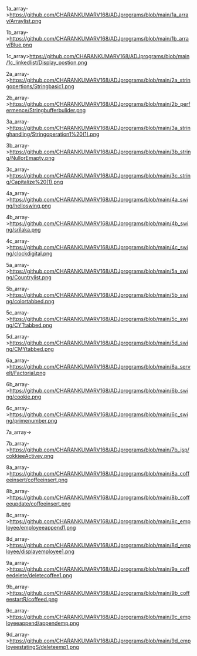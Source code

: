 1a_array->https://github.com/CHARANKUMARV168/ADJprograms/blob/main/1a_array/Arraylist.png

1b_array->https://github.com/CHARANKUMARV168/ADJprograms/blob/main/1b_array/Blue.png

1c_array>https://github.com/CHARANKUMARV168/ADJprograms/blob/main/1c_linkedlist/Display_postion.png

2a_array->https://github.com/CHARANKUMARV168/ADJprograms/blob/main/2a_stringopertions/Stringbasic1.png

2b_array->https://github.com/CHARANKUMARV168/ADJprograms/blob/main/2b_perfermence/Stringbufferbulider.png

3a_array->https://github.com/CHARANKUMARV168/ADJprograms/blob/main/3a_stringhandling/Stringoperation1%20(1).png

3b_array->https://github.com/CHARANKUMARV168/ADJprograms/blob/main/3b_string/NullorEmapty.png

3c_array->https://github.com/CHARANKUMARV168/ADJprograms/blob/main/3c_string/Capitalize%20(1).png

4a_array->https://github.com/CHARANKUMARV168/ADJprograms/blob/main/4a_swing/helloswing.png

4b_array->https://github.com/CHARANKUMARV168/ADJprograms/blob/main/4b_swing/srilaka.png

4c_array->https://github.com/CHARANKUMARV168/ADJprograms/blob/main/4c_swing/clockdigital.png

5a_array->https://github.com/CHARANKUMARV168/ADJprograms/blob/main/5a_swing/Countrylist.png

5b_array->https://github.com/CHARANKUMARV168/ADJprograms/blob/main/5b_swing/colortabbed.png

5c_array->https://github.com/CHARANKUMARV168/ADJprograms/blob/main/5c_swing/CYTtabbed.png

5d_array->https://github.com/CHARANKUMARV168/ADJprograms/blob/main/5d_swing/CMYtabbed.png

6a_array->https://github.com/CHARANKUMARV168/ADJprograms/blob/main/6a_servelt/Factorial.png

6b_array->https://github.com/CHARANKUMARV168/ADJprograms/blob/main/6b_swing/cookie.png

6c_array->https://github.com/CHARANKUMARV168/ADJprograms/blob/main/6c_swing/primenumber.png

7a_array->

7b_array->https://github.com/CHARANKUMARV168/ADJprograms/blob/main/7b_jsp/cokkieeActivey.png

8a_array->https://github.com/CHARANKUMARV168/ADJprograms/blob/main/8a_coffeeinsert/coffeeinsert.png

8b_array->https://github.com/CHARANKUMARV168/ADJprograms/blob/main/8b_coffeeupdate/coffeeinsert.png

8c_array->https://github.com/CHARANKUMARV168/ADJprograms/blob/main/8c_employee/employeeappend1.png

8d_array->https://github.com/CHARANKUMARV168/ADJprograms/blob/main/8d_employee/displayemployee1.png

9a_array->https://github.com/CHARANKUMARV168/ADJprograms/blob/main/9a_coffeedelete/deletecoffee1.png

9b_array->https://github.com/CHARANKUMARV168/ADJprograms/blob/main/9b_coffeestartR/coffeed.png

9c_array->https://github.com/CHARANKUMARV168/ADJprograms/blob/main/9c_employeeappend/appendemp.png

9d_array->https://github.com/CHARANKUMARV168/ADJprograms/blob/main/9d_employeestatingS/deleteemp1.png

